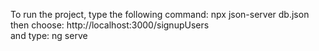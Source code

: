 To run the project, type the following command: npx json-server db.json <br />
then choose:                                    http://localhost:3000/signupUsers <br />
and type:                                       ng serve  <br />

